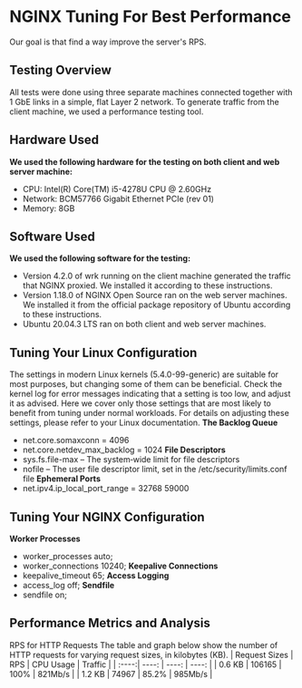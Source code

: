 NGINX Tuning For Best Performance
=================================
Our goal is that find a way improve the server's RPS.

## Testing Overview
All tests were done using three separate machines connected together with 1 GbE links in a simple, flat Layer 2 network.
To generate traffic from the client machine, we used a performance testing tool. 


## Hardware Used
**We used the following hardware for the testing on both client and web server machine:**
- CPU: Intel(R) Core(TM) i5-4278U CPU @ 2.60GHz
- Network: BCM57766 Gigabit Ethernet PCIe (rev 01) 
- Memory: 8GB

## Software Used
**We used the following software for the testing:**
- Version 4.2.0 of wrk running on the client machine generated the traffic that NGINX proxied. We installed it according to these instructions.
- Version 1.18.0 of NGINX Open Source ran on the web server machines. We installed it from the official package repository of Ubuntu according to these instructions.
- Ubuntu 20.04.3 LTS ran on both client and web server machines.

## Tuning Your Linux Configuration
The settings in modern Linux kernels (5.4.0-99-generic) are suitable for most purposes, but changing some of them can be beneficial. Check the kernel log for error messages indicating that a setting is too low, and adjust it as advised. Here we cover only those settings that are most likely to benefit from tuning under normal workloads. For details on adjusting these settings, please refer to your Linux documentation.
**The Backlog Queue**
- net.core.somaxconn = 4096
- net.core.netdev_max_backlog = 1024
**File Descriptors**
- sys.fs.file-max – The system‑wide limit for file descriptors
- nofile – The user file descriptor limit, set in the /etc/security/limits.conf file
**Ephemeral Ports**
- net.ipv4.ip_local_port_range = 32768 59000

## Tuning Your NGINX Configuration
**Worker Processes**
- worker_processes auto;
- worker_connections 10240;
**Keepalive Connections**
- keepalive_timeout 65;
**Access Logging**
- access_log off; 
**Sendfile**
- sendfile on;

## Performance Metrics and Analysis
RPS for HTTP Requests
The table and graph below show the number of HTTP requests for varying request sizes, in kilobytes (KB).
|  Request Sizes | RPS	 | CPU Usage	 | Traffic	 |
| :----:| ----: | ----: | ----: |
| 0.6 KB | 106165 | 100% | 821Mb/s |
| 1.2 KB | 74967 | 85.2% | 985Mb/s |

